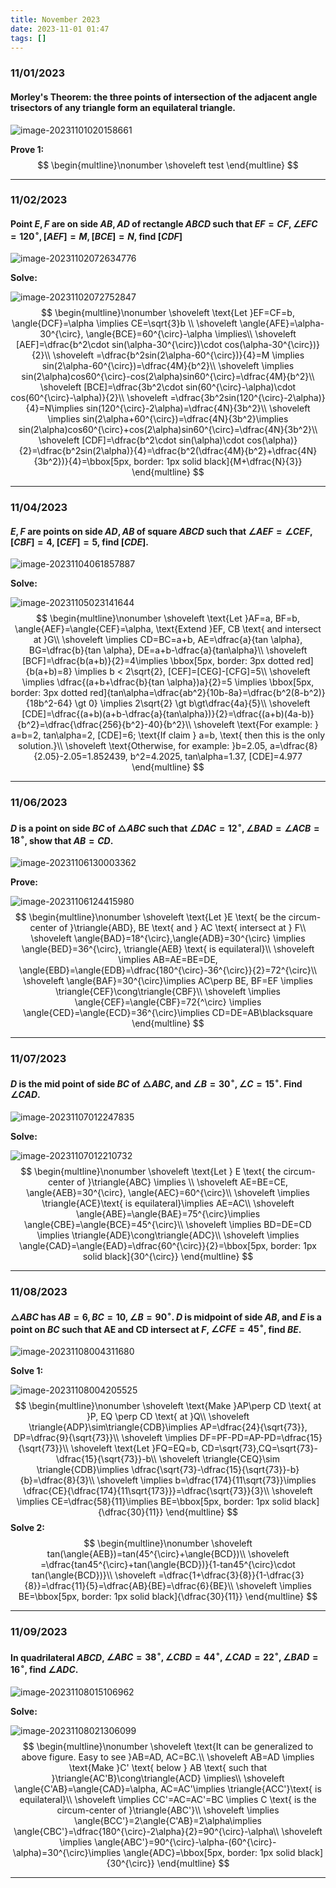 ```yaml
---
title: November 2023
date: 2023-11-01 01:47
tags: []
---
```


### 11/01/2023

#### Morley's Theorem: the three points of intersection of the adjacent angle trisectors of any triangle form an equilateral triangle.

![image-20231101020158661](/assets/images/2023/image-20231101020158661.png)

**Prove 1:**
$$
\begin{multline}\nonumber
\shoveleft test
\end{multline}
$$

---

### 11/02/2023

#### Point $E, F$ are on side $AB, AD$ of rectangle $ABCD$ such that $EF=CF, \angle{EFC}=120^{\circ}, [AEF]=M, [BCE]=N$, find $[CDF]$

![image-20231102072634776](/assets/images/2023/image-20231102072441652.png)

**Solve:**

![image-20231102072752847](/assets/images/2023/image-20231102072752847.png)
$$
\begin{multline}\nonumber
\shoveleft \text{Let }EF=CF=b, \angle{DCF}=\alpha \implies CE=\sqrt{3}b \\
\shoveleft \angle{AFE}=\alpha-30^{\circ}, \angle{BCE}=60^{\circ}-\alpha \implies\\
\shoveleft [AEF]=\dfrac{b^2\cdot sin(\alpha-30^{\circ})\cdot cos(\alpha-30^{\circ})}{2}\\
\shoveleft =\dfrac{b^2sin(2\alpha-60^{\circ})}{4}=M \implies sin(2\alpha-60^{\circ})=\dfrac{4M}{b^2}\\
\shoveleft \implies sin(2\alpha)cos60^{\circ}-cos(2\alpha)sin60^{\circ}=\dfrac{4M}{b^2}\\
\shoveleft [BCE]=\dfrac{3b^2\cdot sin(60^{\circ}-\alpha)\cdot cos(60^{\circ}-\alpha)}{2}\\
\shoveleft =\dfrac{3b^2sin(120^{\circ}-2\alpha)}{4}=N\implies sin(120^{\circ}-2\alpha)=\dfrac{4N}{3b^2}\\
\shoveleft \implies sin(2\alpha+60^{\circ})=\dfrac{4N}{3b^2}\implies sin(2\alpha)cos60^{\circ}+cos(2\alpha)sin60^{\circ}=\dfrac{4N}{3b^2}\\
\shoveleft [CDF]=\dfrac{b^2\cdot sin(\alpha)\cdot cos(\alpha)}{2}=\dfrac{b^2sin(2\alpha)}{4}=\dfrac{b^2(\dfrac{4M}{b^2}+\dfrac{4N}{3b^2})}{4}=\bbox[5px, border: 1px solid black]{M+\dfrac{N}{3}}
\end{multline}
$$

---

### 11/04/2023

#### $E,F$ are points on side $AD, AB$ of square $ABCD$ such that $\angle{AEF}=\angle{CEF}$,$[CBF]=4$, $[CEF]=5$, find $[CDE]$.

![image-20231104061857887](/assets/images/2023/image-20231104061857887.png)

**Solve:**

![image-20231105023141644](/assets/images/2023/image-20231105023141644.png)
$$
\begin{multline}\nonumber
\shoveleft \text{Let }AF=a, BF=b, \angle{AEF}=\angle{CEF}=\alpha, \text{Extend }EF, CB \text{ and intersect at }G\\
\shoveleft \implies CD=BC=a+b, AE=\dfrac{a}{tan \alpha}, BG=\dfrac{b}{tan \alpha}, DE=a+b-\dfrac{a}{tan\alpha}\\
\shoveleft [BCF]=\dfrac{b(a+b)}{2}=4\implies \bbox[5px, border: 3px dotted red]{b(a+b)=8} \implies b < 2\sqrt{2}, [CEF]=[CEG]-[CFG]=5\\
\shoveleft \implies \dfrac{(a+b+\dfrac{b}{tan \alpha})a}{2}=5 \implies \bbox[5px, border: 3px dotted red]{tan\alpha=\dfrac{ab^2}{10b-8a}=\dfrac{b^2(8-b^2)}{18b^2-64} \gt 0} \implies 2\sqrt{2} \gt b\gt\dfrac{4a}{5}\\
\shoveleft [CDE]=\dfrac{(a+b)(a+b-\dfrac{a}{tan\alpha})}{2}=\dfrac{(a+b)(4a-b)}{b^2}=\dfrac{\dfrac{256}{b^2}-40}{b^2}\\
\shoveleft \text{For example: } a=b=2, tan\alpha=2, [CDE]=6; \text{If claim } a=b, \text{ then this is the only solution.}\\
\shoveleft \text{Otherwise, for example: }b=2.05, a=\dfrac{8}{2.05}-2.05=1.852439, b^2=4.2025, tan\alpha=1.37, [CDE]=4.977
\end{multline}
$$

---

### 11/06/2023

#### $D$ is a point on side $BC$ of $\triangle{ABC}$ such that $\angle{DAC}=12^{\circ}, \angle{BAD}= \angle{ACB}=18^{\circ}$, show that $AB=CD$.

![image-20231106130003362](/assets/images/2023/image-20231106130003362.png)

**Prove:**

![image-20231106124415980](/assets/images/2023/image-20231106124415980.png)
$$
\begin{multline}\nonumber
\shoveleft \text{Let }E \text{ be the circum-center of }\triangle{ABD}, BE \text{ and } AC \text{ intersect at } F\\
\shoveleft \angle{BAD}=18^{\circ},\angle{ADB}=30^{\circ} \implies \angle{BED}=36^{\circ}, \triangle{AEB} \text{ is equilateral}\\
\shoveleft \implies AB=AE=BE=DE, \angle{EBD}=\angle{EDB}=\dfrac{180^{\circ}-36^{\circ}}{2}=72^{\circ}\\
\shoveleft \angle{BAF}=30^{\circ}\implies AC\perp BE, BF=EF \implies \triangle{CEF}\cong\triangle{CBF}\\
\shoveleft \implies \angle{CEF}=\angle{CBF}=72{^\circ} \implies \angle{CED}=\angle{ECD}=36^{\circ}\implies CD=DE=AB\blacksquare
\end{multline}
$$

---

### 11/07/2023

#### $D$ is the mid point of side $BC$ of $\triangle{ABC}$, and $\angle{B}=30^{\circ}, \angle{C}=15^{\circ}$. Find $\angle{CAD}$.

![image-20231107012247835](/assets/images/2023/image-20231107012247835.png)

**Solve:**

![image-20231107012210732](/assets/images/2023/image-20231107012210732.png)
$$
\begin{multline}\nonumber
\shoveleft \text{Let } E \text{ the circum-center of }\triangle{ABC} \implies \\
\shoveleft AE=BE=CE, \angle{AEB}=30^{\circ}, \angle{AEC}=60^{\circ}\\
\shoveleft \implies \triangle{ACE}\text{ is equilateral}\implies AE=AC\\
\shoveleft \angle{ABE}=\angle{BAE}=75^{\circ}\implies \angle{CBE}=\angle{BCE}=45^{\circ}\\
\shoveleft \implies BD=DE=CD \implies \triangle{ADE}\cong\triangle{ADC}\\
\shoveleft \implies \angle{CAD}=\angle{EAD}=\dfrac{60^{\circ}}{2}=\bbox[5px, border: 1px solid black]{30^{\circ}}
\end{multline}
$$

---

### 11/08/2023

#### $\triangle{ABC}$ has $AB=6, BC=10, \angle{B}=90^{\circ}$. $D$ is midpoint of side $AB$, and $E$ is a point on $BC$ such that AE and CD intersect at $F$, $\angle{CFE}=45^{\circ}$, find $BE$.

![image-20231108004311680](/assets/images/2023/image-20231108004311680.png)

**Solve 1:**

![image-20231108004205525](/assets/images/2023/image-20231108002233539.png)
$$
\begin{multline}\nonumber
\shoveleft \text{Make }AP\perp CD \text{ at }P, EQ \perp CD \text{ at }Q\\
\shoveleft \triangle{ADP}\sim\triangle{CDB}\implies AP=\dfrac{24}{\sqrt{73}}, DP=\dfrac{9}{\sqrt{73}}\\
\shoveleft \implies DF=PF-PD=AP-PD=\dfrac{15}{\sqrt{73}}\\
\shoveleft \text{Let }FQ=EQ=b, CD=\sqrt{73},CQ=\sqrt{73}-\dfrac{15}{\sqrt{73}}-b\\
\shoveleft \triangle{CEQ}\sim \triangle{CDB}\implies \dfrac{\sqrt{73}-\dfrac{15}{\sqrt{73}}-b}{b}=\dfrac{8}{3}\\
\shoveleft \implies b=\dfrac{174}{11\sqrt{73}}\implies \dfrac{CE}{\dfrac{174}{11\sqrt{173}}}=\dfrac{\sqrt{73}}{3}\\
\shoveleft \implies CE=\dfrac{58}{11}\implies BE=\bbox[5px, border: 1px solid black]{\dfrac{30}{11}}
\end{multline}
$$
**Solve 2:**
$$
\begin{multline}\nonumber
\shoveleft tan(\angle{AEB})=tan(45^{\circ}+\angle{BCD})\\
\shoveleft =\dfrac{tan45^{\circ}+tan(\angle{BCD})}{1-tan45^{\circ}\cdot tan(\angle{BCD})}\\
\shoveleft =\dfrac{1+\dfrac{3}{8}}{1-\dfrac{3}{8}}=\dfrac{11}{5}=\dfrac{AB}{BE}=\dfrac{6}{BE}\\
\shoveleft \implies BE=\bbox[5px, border: 1px solid black]{\dfrac{30}{11}}
\end{multline}
$$

---

### 11/09/2023

#### In quadrilateral $ABCD$, $\angle{ABC}=38^{\circ}, \angle{CBD}=44^{\circ}, \angle{CAD}=22^{\circ},\angle{BAD}=16^{\circ}$, find $\angle{ADC}$.

![image-20231108015106962](/assets/images/2023/image-20231108015106962.png)

**Solve:**

![image-20231108021306099](/assets/images/2023/image-20231108020300491.png)
$$
\begin{multline}\nonumber
\shoveleft \text{It can be generalized to above figure. Easy to see }AB=AD, AC=BC.\\
\shoveleft AB=AD \implies \text{Make }C' \text{ below } AB \text{ such that }\triangle{AC'B}\cong\triangle{ACD} \implies\\
\shoveleft \angle{C'AB}=\angle{CAD}=\alpha, AC=AC'\implies \triangle{ACC'}\text{ is equilateral}\\
\shoveleft \implies CC'=AC=AC'=BC \implies C \text{ is the circum-center of }\triangle{ABC'}\\
\shoveleft \implies \angle{BCC'}=2\angle{C'AB}=2\alpha\implies \angle{CBC'}=\dfrac{180^{\circ}-2\alpha}{2}=90^{\circ}-\alpha\\
\shoveleft \implies \angle{ABC'}=90^{\circ}-\alpha-(60^{\circ}-\alpha)=30^{\circ}\implies \angle{ADC}=\bbox[5px, border: 1px solid black]{30^{\circ}}
\end{multline}
$$

---
